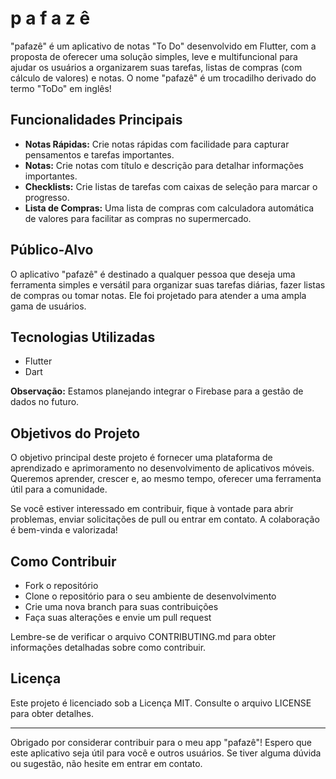 # p  a  f  a  z  ê

"pafazê" é um aplicativo de notas "To Do" desenvolvido em Flutter, com a proposta de oferecer uma solução simples, leve e multifuncional para ajudar os usuários a organizarem suas tarefas, listas de compras (com cálculo de valores) e notas. O nome "pafazê" é um trocadilho derivado do termo "ToDo" em inglês!

## Funcionalidades Principais

- **Notas Rápidas:** Crie notas rápidas com facilidade para capturar pensamentos e tarefas importantes.
- **Notas:** Crie notas com título e descrição para detalhar informações importantes.
- **Checklists:** Crie listas de tarefas com caixas de seleção para marcar o progresso.
- **Lista de Compras:** Uma lista de compras com calculadora automática de valores para facilitar as compras no supermercado.


## Público-Alvo

O aplicativo "pafazê" é destinado a qualquer pessoa que deseja uma ferramenta simples e versátil para organizar suas tarefas diárias, fazer listas de compras ou tomar notas. Ele foi projetado para atender a uma ampla gama de usuários.

## Tecnologias Utilizadas

- Flutter
- Dart

**Observação:** Estamos planejando integrar o Firebase para a gestão de dados no futuro.

## Objetivos do Projeto

O objetivo principal deste projeto é fornecer uma plataforma de aprendizado e aprimoramento no desenvolvimento de aplicativos móveis. Queremos aprender, crescer e, ao mesmo tempo, oferecer uma ferramenta útil para a comunidade.

Se você estiver interessado em contribuir, fique à vontade para abrir problemas, enviar solicitações de pull ou entrar em contato. A colaboração é bem-vinda e valorizada!

## Como Contribuir

- Fork o repositório
- Clone o repositório para o seu ambiente de desenvolvimento
- Crie uma nova branch para suas contribuições
- Faça suas alterações e envie um pull request

Lembre-se de verificar o arquivo CONTRIBUTING.md para obter informações detalhadas sobre como contribuir.

## Licença

Este projeto é licenciado sob a Licença MIT. Consulte o arquivo LICENSE para obter detalhes.

---

Obrigado por considerar contribuir para o meu app "pafazê"! Espero que este aplicativo seja útil para você e outros usuários. Se tiver alguma dúvida ou sugestão, não hesite em entrar em contato.
